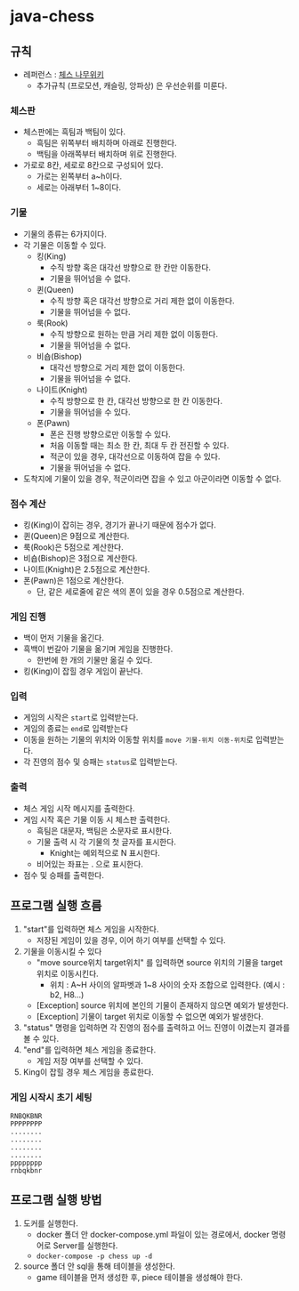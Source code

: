 # java-chess

## 규칙

- 레퍼런스 : [체스 나무위키](https://namu.wiki/w/%EC%B2%B4%EC%8A%A4)
    - 추가규칙 (프로모션, 캐슬링, 앙파상) 은 우선순위를 미룬다.

### 체스판

- 체스판에는 흑팀과 백팀이 있다.
    - 흑팀은 위쪽부터 배치하며 아래로 진행한다.
    - 백팀을 아래쪽부터 배치하며 위로 진행한다.
- 가로로 8칸, 세로로 8칸으로 구성되어 있다.
    - 가로는 왼쪽부터 a~h이다.
    - 세로는 아래부터 1~8이다.

### 기물

- 기물의 종류는 6가지이다.
- 각 기물은 이동할 수 있다.
    - 킹(King)
        - 수직 방향 혹은 대각선 방향으로 한 칸만 이동한다.
        - 기물을 뛰어넘을 수 없다.
    - 퀸(Queen)
        - 수직 방향 혹은 대각선 방향으로 거리 제한 없이 이동한다.
        - 기물을 뛰어넘을 수 없다.
    - 룩(Rook)
        - 수직 방향으로 원하는 만큼 거리 제한 없이 이동한다.
        - 기물을 뛰어넘을 수 없다.
    - 비숍(Bishop)
        - 대각선 방향으로 거리 제한 없이 이동한다.
        - 기물을 뛰어넘을 수 없다.
    - 나이트(Knight)
        - 수직 방향으로 한 칸, 대각선 방향으로 한 칸 이동한다.
        - 기물을 뛰어넘을 수 있다.
    - 폰(Pawn)
        - 폰은 진행 방향으로만 이동할 수 있다.
        - 처음 이동할 때는 최소 한 칸, 최대 두 칸 전진할 수 있다.
        - 적군이 있을 경우, 대각선으로 이동하여 잡을 수 있다.
        - 기물을 뛰어넘을 수 없다.
- 도착지에 기물이 있을 경우, 적군이라면 잡을 수 있고 아군이라면 이동할 수 없다.

### 점수 계산

- 킹(King)이 잡히는 경우, 경기가 끝나기 때문에 점수가 없다.
- 퀸(Queen)은 9점으로 계산한다.
- 룩(Rook)은 5점으로 계산한다.
- 비숍(Bishop)은 3점으로 계산한다.
- 나이트(Knight)은 2.5점으로 계산한다.
- 폰(Pawn)은 1점으로 계산한다.
    - 단, 같은 세로줄에 같은 색의 폰이 있을 경우 0.5점으로 계산한다.

### 게임 진행

- 백이 먼저 기물을 옮긴다.
- 흑백이 번갈아 기물을 옮기며 게임을 진행한다.
    - 한번에 한 개의 기물만 옮길 수 있다.
- 킹(King)이 잡힐 경우 게임이 끝난다.

### 입력

- 게임의 시작은 `start`로 입력받는다.
- 게임의 종료는 `end`로 입력받는다
- 이동을 원하는 기물의 위치와 이동할 위치를 `move 기물-위치 이동-위치`로 입력받는다.
- 각 진영의 점수 및 승패는 `status`로 입력받는다.

### 출력

- 체스 게임 시작 메시지를 출력한다.
- 게임 시작 혹은 기물 이동 시 체스판 출력한다.
    - 흑팀은 대문자, 백팀은 소문자로 표시한다.
    - 기물 출력 시 각 기물의 첫 글자를 표시한다.
        - Knight는 예외적으로 N 표시한다.
    - 비어있는 좌표는 . 으로 표시한다.
- 점수 및 승패를 출력한다.

## 프로그램 실행 흐름

1. "start"를 입력하면 체스 게임을 시작한다.
    - 저장된 게임이 있을 경우, 이어 하기 여부를 선택할 수 있다.
2. 기물을 이동시킬 수 있다
    - "move source위치 target위치" 를 입력하면 source 위치의 기물을 target 위치로 이동시킨다.
        - 위치 : A~H 사이의 알파벳과 1\~8 사이의 숫자 조합으로 입력한다. (예시 : b2, H8...)
    - [Exception] source 위치에 본인의 기물이 존재하지 않으면 예외가 발생한다.
    - [Exception] 기물이 target 위치로 이동할 수 없으면 예외가 발생한다.
3. "status" 명령을 입력하면 각 진영의 점수를 출력하고 어느 진영이 이겼는지 결과를 볼 수 있다.
4. "end"를 입력하면 체스 게임을 종료한다.
    - 게임 저장 여부를 선택할 수 있다.
5. King이 잡힐 경우 체스 게임을 종료한다.

### 게임 시작시 초기 세팅

```
RNBQKBNR
PPPPPPPP
........
........
........
........
pppppppp
rnbqkbnr
```

## 프로그램 실행 방법

1. 도커를 실행한다.
    - docker 폴더 안 docker-compose.yml 파일이 있는 경로에서, docker 명령어로 Server를 실행한다. <br>
    - `docker-compose -p chess up -d`
2. source 폴더 안 sql을 통해 테이블을 생성한다.
    - game 테이블을 먼저 생성한 후, piece 테이블을 생성해야 한다.
    
